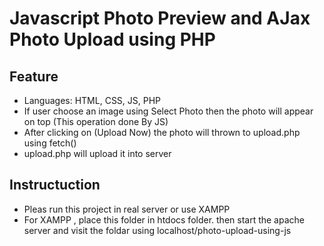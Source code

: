 # Javascript Photo Preview and AJax Photo Upload using PHP

## Feature
- Languages: HTML, CSS, JS, PHP
- If user choose an image using Select Photo then the photo will appear on top (This operation done By JS)
- After clicking on (Upload Now) the photo will thrown to upload.php using fetch()
- upload.php will upload it into server

## Instructuction
- Pleas run this project in real server or use XAMPP
- For XAMPP , place this folder in htdocs folder. then start the apache server and visit the foldar using localhost/photo-upload-using-js



